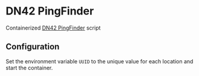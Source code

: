 # DN42 PingFinder

Containerized [DN42 PingFinder](https://dn42.us/peers/) script

## Configuration

Set the environment variable `UUID` to the unique value for each
location and start the container.
